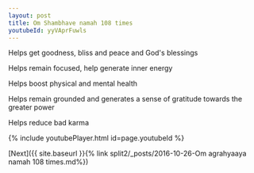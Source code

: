 ```yaml
---
layout: post
title: Om Shambhave namah 108 times
youtubeId: yyVAprFuwls
---
```

 
 
Helps get goodness, bliss and peace and God's blessings
 
Helps remain focused, help generate inner energy 
 
Helps boost physical and mental health 
 
Helps remain grounded and generates a sense of gratitude towards the greater power 
 
Helps reduce bad karma
 
 
 
 


{% include youtubePlayer.html id=page.youtubeId %}
 
[Next]({{ site.baseurl }}{% link  split2/_posts/2016-10-26-Om agrahyaaya namah 108 times.md%})
 
